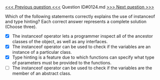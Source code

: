 [<<< Previous question <<<](0123.md)  Question ID#0124.md  [>>> Next question >>>](0125.md) 

Which of the following statements correctly explains the use of instanceof and type hinting? 
Each correct answer represents a complete solution (Choose three).

- [x] The instanceof operator lets a programmer inspect all of the ancestor classes of the object, as well as any interfaces.
- [x] The instanceof operator can be used to check if the variables are an instance of a particular class.
- [x] Type hinting is a feature due to which functions can specify what type of parameters must be provided to the functions.
- [ ] The instanceof operator can be used to check if the variables are the member of an abstract class.
